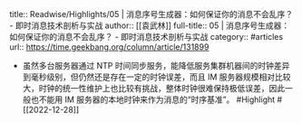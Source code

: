 title:: Readwise/Highlights/05 | 消息序号生成器：如何保证你的消息不会乱序？ - 即时消息技术剖析与实战
author:: [[袁武林]]
full-title:: 05 | 消息序号生成器：如何保证你的消息不会乱序？ - 即时消息技术剖析与实战
category:: #articles
url:: https://time.geekbang.org/column/article/131899
- 虽然多台服务器通过 NTP 时间同步服务，能降低服务集群机器间的时钟差异到毫秒级别，但仍然还是存在一定的时钟误差，而且 IM 服务器规模相对比较大，时钟的统一性维护上也比较有挑战，整体时钟很难保持极低误差，因此一般也不能用 IM 服务器的本地时钟来作为消息的“时序基准”。 #Highlight #[[2022-12-28]]